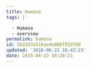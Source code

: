 ```yaml
---
title: Humana
tags: |-

  - Humana
  - overview
permalink: humana
id: 5b2d23a516ae4e00bf933769
updated: '2018-06-22 16:42:23'
date: 2018-06-22 16:28:21
---
```

